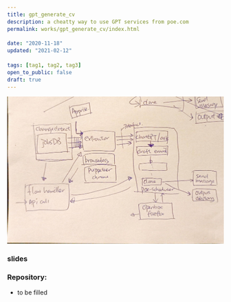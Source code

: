 ```yaml
---
title: gpt_generate_cv
description: a cheatty way to use GPT services from poe.com
permalink: works/gpt_generate_cv/index.html

date: "2020-11-18"
updated: "2021-02-12"

tags: [tag1, tag2, tag3]
open_to_public: false
draft: true
---
```


![](./hand_draft.jpg)

### slides

### Repository:

- to be filled
